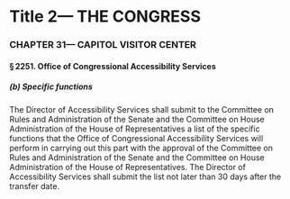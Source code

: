 
# Title 2— THE CONGRESS
### CHAPTER 31— CAPITOL VISITOR CENTER
#### § 2251. Office of Congressional Accessibility Services
##### (b) Specific functions

The Director of Accessibility Services shall submit to the Committee on Rules and Administration of the Senate and the Committee on House Administration of the House of Representatives a list of the specific functions that the Office of Congressional Accessibility Services will perform in carrying out this part with the approval of the Committee on Rules and Administration of the Senate and the Committee on House Administration of the House of Representatives. The Director of Accessibility Services shall submit the list not later than 30 days after the transfer date.
